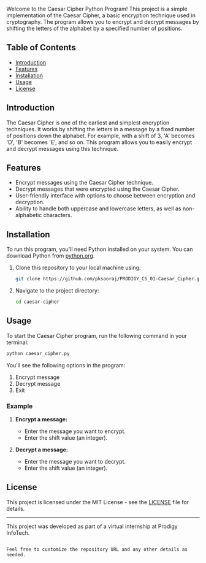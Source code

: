 Welcome to the Caesar Cipher Python Program! This project is a simple implementation of the Caesar Cipher, a basic encryption technique used in cryptography. The program allows you to encrypt and decrypt messages by shifting the letters of the alphabet by a specified number of positions.

## Table of Contents

- [Introduction](#introduction)
- [Features](#features)
- [Installation](#installation)
- [Usage](#usage)
- [License](#license)

## Introduction

The Caesar Cipher is one of the earliest and simplest encryption techniques. It works by shifting the letters in a message by a fixed number of positions down the alphabet. For example, with a shift of 3, 'A' becomes 'D', 'B' becomes 'E', and so on. This program allows you to easily encrypt and decrypt messages using this technique.

## Features

- Encrypt messages using the Caesar Cipher technique.
- Decrypt messages that were encrypted using the Caesar Cipher.
- User-friendly interface with options to choose between encryption and decryption.
- Ability to handle both uppercase and lowercase letters, as well as non-alphabetic characters.

## Installation

To run this program, you'll need Python installed on your system. You can download Python from [python.org](https://www.python.org/).

1. Clone this repository to your local machine using:
    ```bash
    git clone https://github.com/pksooraj/PRODIGY_CS_01-Caesar_Cipher.git
    ```

2. Navigate to the project directory:
    ```bash
    cd caesar-cipher
    ```

## Usage

To start the Caesar Cipher program, run the following command in your terminal:
```bash
python caesar_cipher.py
```

You'll see the following options in the program:

1. Encrypt message
2. Decrypt message
3. Exit

### Example

1. **Encrypt a message:**
   - Enter the message you want to encrypt.
   - Enter the shift value (an integer).

2. **Decrypt a message:**
   - Enter the message you want to decrypt.
   - Enter the shift value (an integer).

## License

This project is licensed under the MIT License - see the [LICENSE](LICENSE) file for details.

---

This project was developed as part of a virtual internship at Prodigy InfoTech.
```

Feel free to customize the repository URL and any other details as needed.
